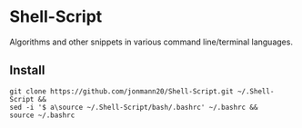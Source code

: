 Shell-Script
============

Algorithms and other snippets in various command line/terminal languages.

Install
-------

```
git clone https://github.com/jonmann20/Shell-Script.git ~/.Shell-Script &&
sed -i '$ a\source ~/.Shell-Script/bash/.bashrc' ~/.bashrc &&
source ~/.bashrc
```
